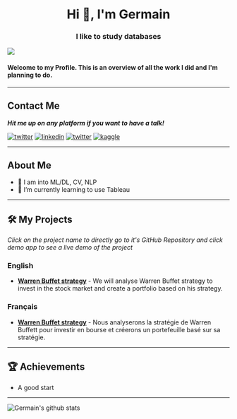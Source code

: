 <h1 align="center">Hi 👋, I'm Germain</h1>
<h3 align="center">I like to study databases</h3>

![](https://komarev.com/ghpvc/?username=Germain)

#### Welcome to my Profile. This is an overview of all the work I did and I'm planning to do.

---
## Contact Me

***Hit me up on any platform if you want to have a talk!***

<a href="mailto:germain.desousa02@gmail.com" target="_blank"><img src="https://img.shields.io/badge/Gmail-D14836?style=for-the-badge&logo=gmail&logoColor=white" alt="twitter"></a>
<a href="https://www.linkedin.com/in/germain-de-sousa-75b430212/" target="_blank"><img src="https://img.shields.io/badge/LinkedIn-0077B5?style=for-the-badge&logo=linkedin&logoColor=white" alt="linkedin"></a>
<a href="https://twitter.com/GermainDeSoussa" target="_blank"><img src="https://img.shields.io/badge/Twitter-1DA1F2?style=for-the-badge&logo=twitter&logoColor=white" alt="twitter"></a>
<a href="https://www.kaggle.com/germaindesousa" target="_blank"><img src="https://img.shields.io/badge/Kaggle-20BEFF?style=for-the-badge&logo=Kaggle&logoColor=white" alt="kaggle"></a>


---
## About Me
- 🔭 I am into ML/DL, CV, NLP
- 🌱 I’m currently learning to use Tableau
---

## 🛠 My Projects

*Click on the project name to directly go to it's GitHub Repository and click demo app to see a live demo of the project*

### 󠁧󠁢English

- **[Warren Buffet strategy](https://github.com/Germain24/Warren-Buffet-s-strategy/tree/main/English)** - We will analyse Warren Buffet strategy to invest in the stock market and create a portfolio based on his strategy.

### 󠁧󠁢󠁥󠁮Français

- **[Warren Buffet strategy](https://github.com/Germain24/Warren-Buffet-s-strategy/tree/main/Francais)** - Nous analyserons la stratégie de Warren Buffett pour investir en bourse et créerons un portefeuille basé sur sa stratégie.

---

## 🏆 Achievements

- A good start

---

![Germain's github stats](https://github-readme-stats.vercel.app/api?username=Germain24&theme=tokyonight&show_icons=true)
